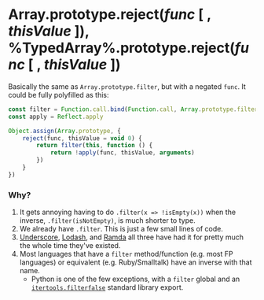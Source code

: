 # Array.prototype.reject(*func* [ , *thisValue* ]), %TypedArray%.prototype.reject(*func* [ , *thisValue* ])

Basically the same as `Array.prototype.filter`, but with a negated `func`. It could be fully polyfilled as this:

```js
const filter = Function.call.bind(Function.call, Array.prototype.filter)
const apply = Reflect.apply

Object.assign(Array.prototype, {
    reject(func, thisValue = void 0) {
        return filter(this, function () {
            return !apply(func, thisValue, arguments)
        })
    }
})
```

### Why?

1. It gets annoying having to do `.filter(x => !isEmpty(x))` when the inverse, `.filter(isNotEmpty)`, is much shorter to type.
1. We already have `.filter`. This is just a few small lines of code.
1. [Underscore](http://underscorejs.org/#reject), [Lodash](https://lodash.com/docs#reject), and [Ramda](http://ramdajs.com/docs/#reject) all three have had it for pretty much the whole time they've existed.
1. Most languages that have a `filter` method/function (e.g. most FP languages) or equivalent (e.g. Ruby/Smalltalk) have an inverse with that name.
    - Python is one of the few exceptions, with a `filter` global and an [`itertools.filterfalse`](https://docs.python.org/3/library/itertools.html#itertools.filterfalse) standard library export.
